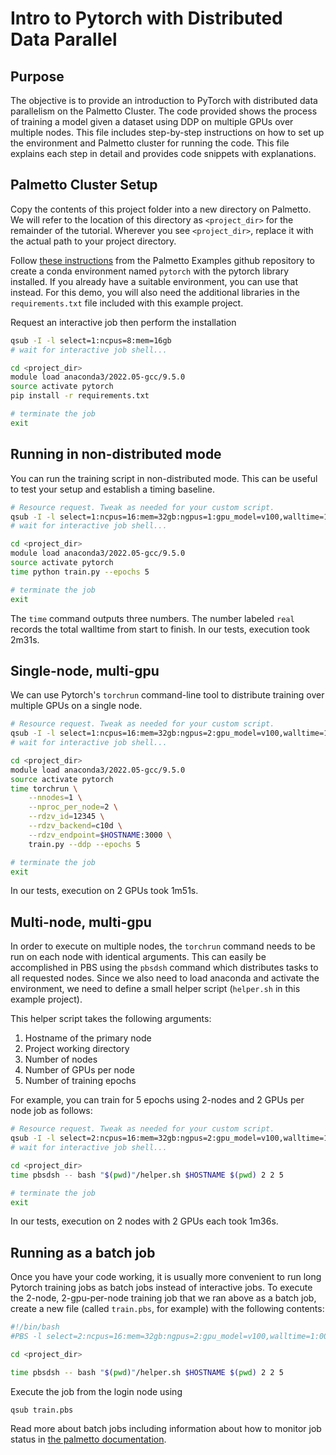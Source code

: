# Intro to Pytorch with Distributed Data Parallel

## Purpose
The objective is to provide an introduction to PyTorch with distributed data parallelism on the Palmetto Cluster.
The code provided shows the process of training a model given a dataset using DDP on multiple GPUs over multiple nodes.
This file includes step-by-step instructions on how to set up the environment and Palmetto cluster for running the code. 
This file explains each step in detail and provides code snippets with explanations.

## Palmetto Cluster Setup
Copy the contents of this project folder into a new directory on Palmetto. We will refer to the location of this directory as `<project_dir>` for the remainder of the tutorial. Wherever you see `<project_dir>`, replace it with the actual path to your project directory.

Follow [these instructions](https://github.com/clemsonciti/palmetto-examples/tree/master/PyTorch#pytorch-installation-for-p100v100a100) from the Palmetto Examples github repository to create a conda environment named `pytorch` with the pytorch library installed. If you already have a suitable environment, you can use that instead. For this demo, you will also need the additional libraries in the `requirements.txt` file included with this example project.

Request an interactive job then perform the installation
```bash
qsub -I -l select=1:ncpus=8:mem=16gb
# wait for interactive job shell...

cd <project_dir>
module load anaconda3/2022.05-gcc/9.5.0
source activate pytorch
pip install -r requirements.txt

# terminate the job
exit
```

## Running in non-distributed mode
You can run the training script in non-distributed mode. This can be useful to test your setup and establish a timing baseline.
```bash
# Resource request. Tweak as needed for your custom script.
qsub -I -l select=1:ncpus=16:mem=32gb:ngpus=1:gpu_model=v100,walltime=1:00:00
# wait for interactive job shell...

cd <project_dir>
module load anaconda3/2022.05-gcc/9.5.0
source activate pytorch
time python train.py --epochs 5

# terminate the job
exit
```
The `time` command outputs three numbers. The number labeled `real` records the total walltime from start to finish. In our tests, execution took 2m31s.  

## Single-node, multi-gpu
We can use Pytorch's `torchrun` command-line tool to distribute training over multiple GPUs on a single node. 
```bash
# Resource request. Tweak as needed for your custom script.
qsub -I -l select=1:ncpus=16:mem=32gb:ngpus=2:gpu_model=v100,walltime=1:00:00
# wait for interactive job shell...

cd <project_dir>
module load anaconda3/2022.05-gcc/9.5.0
source activate pytorch
time torchrun \
    --nnodes=1 \
    --nproc_per_node=2 \
    --rdzv_id=12345 \
    --rdzv_backend=c10d \
    --rdzv_endpoint=$HOSTNAME:3000 \
    train.py --ddp --epochs 5

# terminate the job
exit
```
In our tests, execution on 2 GPUs took 1m51s.

## Multi-node, multi-gpu
In order to execute on multiple nodes, the `torchrun` command needs to be run on each node with identical arguments. This can easily be accomplished in PBS using the `pbsdsh` command which distributes tasks to all requested nodes. Since we also need to load anaconda and activate the environment, we need to define a small helper script (`helper.sh` in this example project).

This helper script takes the following arguments: 

1. Hostname of the primary node
2. Project working directory
3. Number of nodes
4. Number of GPUs per node
5. Number of training epochs

For example, you can train for 5 epochs using 2-nodes and 2 GPUs per node job as follows:
```bash
# Resource request. Tweak as needed for your custom script.
qsub -I -l select=2:ncpus=16:mem=32gb:ngpus=2:gpu_model=v100,walltime=1:00:00
# wait for interactive job shell...

cd <project_dir>
time pbsdsh -- bash "$(pwd)"/helper.sh $HOSTNAME $(pwd) 2 2 5

# terminate the job
exit
```
In our tests, execution on 2 nodes with 2 GPUs each took 1m36s.

## Running as a batch job
Once you have your code working, it is usually more convenient to run long Pytorch training jobs as batch jobs instead of interactive jobs. To execute the 2-node, 2-gpu-per-node training job that we ran above as a batch job, create a new file (called `train.pbs`, for example) with the following contents:
```bash
#!/bin/bash
#PBS -l select=2:ncpus=16:mem=32gb:ngpus=2:gpu_model=v100,walltime=1:00:00

cd <project_dir>

time pbsdsh -- bash "$(pwd)"/helper.sh $HOSTNAME $(pwd) 2 2 5
```
Execute the job from the login node using
```
qsub train.pbs
```
 Read more about batch jobs including information about how to monitor job status in [the palmetto documentation](https://docs.rcd.clemson.edu/palmetto/jobs/types#batch-jobs). 
 